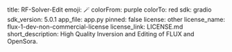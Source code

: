 title: RF-Solver-Edit
emoji: 🪄
colorFrom: purple
colorTo: red
sdk: gradio
sdk_version: 5.0.1
app_file: app.py
pinned: false
license: other
license_name: flux-1-dev-non-commercial-license
license_link: LICENSE.md
short_description: High Quality Inversion and Editing of FLUX and OpenSora.